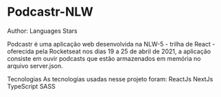 # Podcastr-NLW

Author: Languages Stars

Podcastr é uma aplicação web desenvolvida na NLW-5 - trilha de React - oferecida pela Rocketseat nos dias 19 a 25 de abril de 2021, a aplicação consiste em ouvir podcasts que estão armazenados em memória no arquivo server.json.

Tecnologias
As tecnologias usadas nesse projeto foram:
ReactJs
NextJs
TypeScript
SASS
